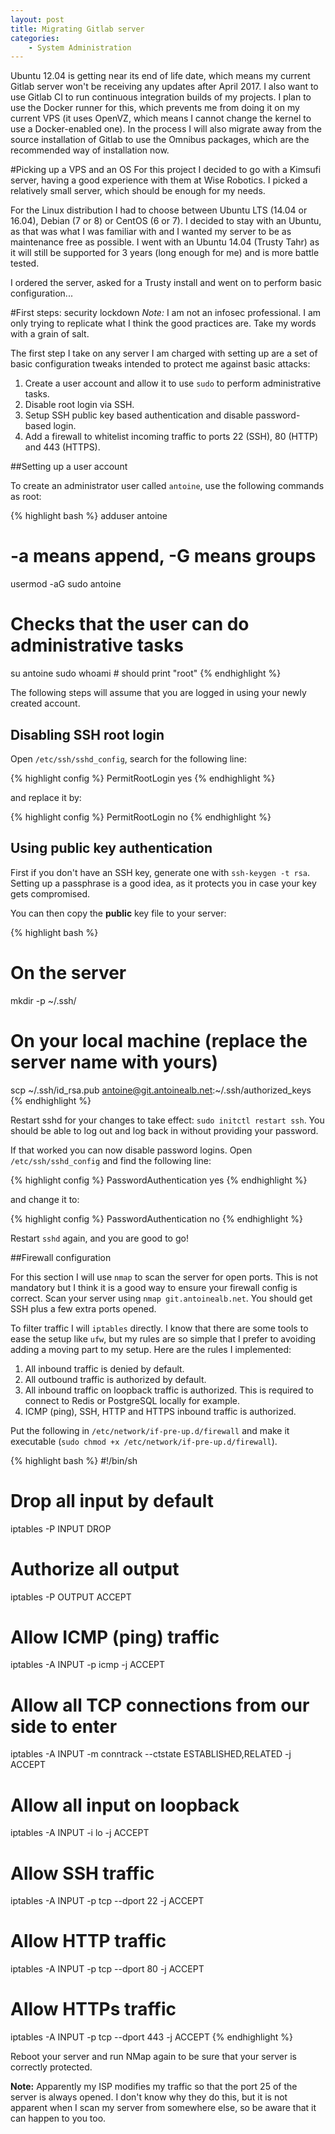```yaml
---
layout: post
title: Migrating Gitlab server
categories:
    - System Administration
---
```


Ubuntu 12.04 is getting near its end of life date, which means my current Gitlab server won't be receiving any updates after April 2017.
I also want to use Gitlab CI to run continuous integration builds of my projects.
I plan to use the Docker runner for this, which prevents me from doing it on my current VPS (it uses OpenVZ, which means I cannot change the kernel to use a Docker-enabled one).
In the process I will also migrate away from the source installation of Gitlab to use the Omnibus packages, which are the recommended way of installation now.

#Picking up a VPS and an OS
For this project I decided to go with a Kimsufi server, having a good experience with them at Wise Robotics.
I picked a relatively small server, which should be enough for my needs.

For the Linux distribution I had to choose between Ubuntu LTS (14.04 or 16.04), Debian (7 or 8) or CentOS (6 or 7).
I decided to stay with an Ubuntu, as that was what I was familiar with and I wanted my server to be as maintenance free as possible.
I went with an Ubuntu 14.04 (Trusty Tahr) as it will still be supported for 3 years (long enough for me) and is more battle tested.

I ordered the server, asked for a Trusty install and went on to perform basic configuration...

#First steps: security lockdown
*Note:* I am not an infosec professional.
    I am only trying to replicate what I think the good practices are.
    Take my words with a grain of salt.

The first step I take on any server I am charged with setting up are a set of basic configuration tweaks intended to protect me against basic attacks:

1. Create a user account and allow it to use `sudo` to perform administrative tasks.
2. Disable root login via SSH.
3. Setup SSH public key based authentication and disable password-based login.
4. Add a firewall to whitelist incoming traffic to ports 22 (SSH), 80 (HTTP) and 443 (HTTPS).

##Setting up a user account

To create an administrator user called `antoine`, use the following commands as root:

{% highlight bash %}
adduser antoine
# -a means append, -G means groups
usermod -aG sudo antoine

# Checks that the user can do administrative tasks
su antoine
sudo whoami # should print "root"
{% endhighlight %}

The following steps will assume that you are logged in using your newly created account.

## Disabling SSH root login

Open `/etc/ssh/sshd_config`, search for the following line:

{% highlight config %}
PermitRootLogin yes
{% endhighlight %}

and replace it by:

{% highlight config %}
PermitRootLogin no
{% endhighlight %}

## Using public key authentication

First if you don't have an SSH key, generate one with `ssh-keygen -t rsa`.
Setting up a passphrase is a good idea, as it protects you in case your key gets compromised.

You can then copy the **public** key file to your server:

{% highlight bash %}
# On the server
mkdir -p ~/.ssh/

# On your local machine (replace the server name with yours)
scp ~/.ssh/id_rsa.pub antoine@git.antoinealb.net:~/.ssh/authorized_keys
{% endhighlight %}

Restart sshd for your changes to take effect: `sudo initctl restart ssh`.
You should be able to log out and log back in without providing your password.

If that worked you can now disable password logins.
Open `/etc/ssh/sshd_config` and find the following line:

{% highlight config %}
PasswordAuthentication yes
{% endhighlight %}

and change it to:

{% highlight config %}
PasswordAuthentication no
{% endhighlight %}

Restart `sshd` again, and you are good to go!

##Firewall configuration

For this section I will use `nmap` to scan the server for open ports.
This is not mandatory but I think it is a good way to ensure your firewall config is correct.
Scan your server using `nmap git.antoinealb.net`.
You should get SSH plus a few extra ports opened.

To filter traffic I will `iptables` directly.
I know that there are some tools to ease the setup like `ufw`, but my rules are so simple that I prefer to avoiding adding a moving part to my setup.
Here are the rules I implemented:

1. All inbound traffic is denied by default.
2. All outbound traffic is authorized by default.
3. All inbound traffic on loopback traffic is authorized.
    This is required to connect to Redis or PostgreSQL locally for example.
3. ICMP (ping), SSH, HTTP and HTTPS inbound traffic is authorized.

Put the following in `/etc/network/if-pre-up.d/firewall` and make it executable (`sudo chmod +x /etc/network/if-pre-up.d/firewall`).

{% highlight bash %}
#!/bin/sh

# Drop all input by default
iptables -P INPUT DROP

# Authorize all output
iptables -P OUTPUT ACCEPT

# Allow ICMP (ping) traffic
iptables -A INPUT -p icmp -j ACCEPT

# Allow all TCP connections from our side to enter
iptables -A INPUT -m conntrack --ctstate ESTABLISHED,RELATED -j ACCEPT

# Allow all input on loopback
iptables -A INPUT -i lo -j ACCEPT

# Allow SSH traffic
iptables -A INPUT -p tcp --dport 22 -j ACCEPT

# Allow HTTP traffic
iptables -A INPUT -p tcp --dport 80 -j ACCEPT

# Allow HTTPs traffic
iptables -A INPUT -p tcp --dport 443 -j ACCEPT
{% endhighlight %}

Reboot your server and run NMap again to be sure that your server is correctly protected.

**Note:** Apparently my ISP modifies my traffic so that the port 25 of the server is always opened.
I don't know why they do this, but it is not apparent when I scan my server from somewhere else, so be aware that it can happen to you too.
